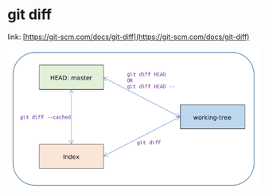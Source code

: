 ---
---

# git diff


link: [https://git-scm.com/docs/git-diff](https://git-scm.com/docs/git-diff)


![git-diff](file/git-diff.png)

